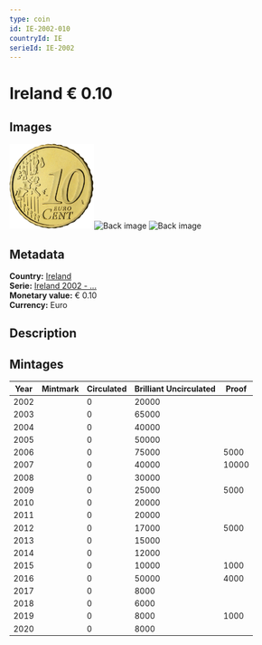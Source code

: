 ```yaml
---
type: coin
id: IE-2002-010
countryId: IE
serieId: IE-2002
---
```


# Ireland € 0.10

## Images

<img src="../../../img/common-2002-010.png" height="150" alt="Front image"><img src="img/ireland-2002-010.png" height="150" alt="Back image">     ![Back image]()

## Metadata

**Country:** [Ireland](../index.md)\
**Serie:** [Ireland 2002 - ...](index.md)\
**Monetary value:** € 0.10\
**Currency:** Euro

## Description


## Mintages

| Year | Mintmark | Circulated | Brilliant Uncirculated | Proof |
| ---- | -------- | ---------- | ---------------------- | ----- |
| 2002 |  | 0| 20000 |  |
| 2003 |  | 0| 65000 |  |
| 2004 |  | 0| 40000 |  |
| 2005 |  | 0| 50000 |  |
| 2006 |  | 0| 75000 | 5000 |
| 2007 |  | 0| 40000 | 10000 |
| 2008 |  | 0| 30000 |  |
| 2009 |  | 0| 25000 | 5000 |
| 2010 |  | 0| 20000 |  |
| 2011 |  | 0| 20000 |  |
| 2012 |  | 0| 17000 | 5000 |
| 2013 |  | 0| 15000 |  |
| 2014 |  | 0| 12000 |  |
| 2015 |  | 0| 10000 | 1000 |
| 2016 |  | 0| 50000 | 4000 |
| 2017 |  | 0| 8000 |  |
| 2018 |  | 0| 6000 |  |
| 2019 |  | 0| 8000 | 1000 |
| 2020 |  | 0| 8000 |  |
